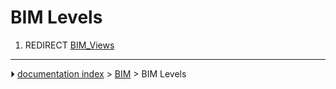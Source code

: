 # BIM Levels
1.  REDIRECT [BIM_Views](BIM_Views.md)



---
⏵ [documentation index](../README.md) > [BIM](BIM_Workbench.md) > BIM Levels
